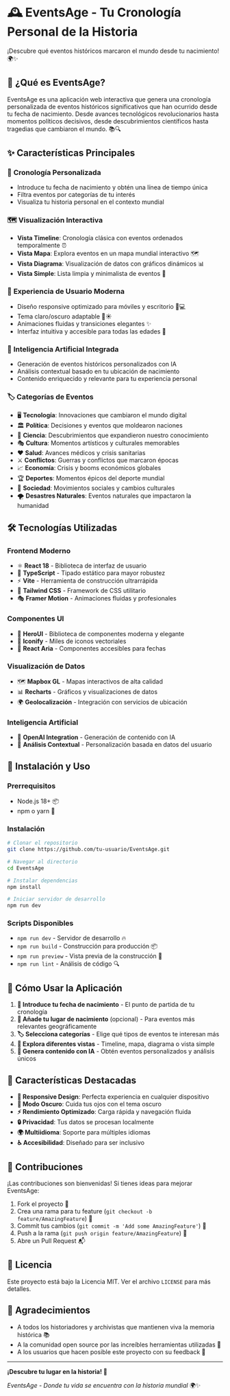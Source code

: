 # 🕰️ EventsAge - Tu Cronología Personal de la Historia

¡Descubre qué eventos históricos marcaron el mundo desde tu nacimiento! 🌍✨

## 📖 ¿Qué es EventsAge?

EventsAge es una aplicación web interactiva que genera una cronología personalizada de eventos históricos significativos que han ocurrido desde tu fecha de nacimiento. Desde avances tecnológicos revolucionarios hasta momentos políticos decisivos, desde descubrimientos científicos hasta tragedias que cambiaron el mundo. 📚🔍

## ✨ Características Principales

### 🎯 **Cronología Personalizada**
- Introduce tu fecha de nacimiento y obtén una línea de tiempo única
- Filtra eventos por categorías de tu interés
- Visualiza tu historia personal en el contexto mundial

### 🗺️ **Visualización Interactiva**
- **Vista Timeline**: Cronología clásica con eventos ordenados temporalmente ⏰
- **Vista Mapa**: Explora eventos en un mapa mundial interactivo 🗺️
- **Vista Diagrama**: Visualización de datos con gráficos dinámicos 📊
- **Vista Simple**: Lista limpia y minimalista de eventos 📝

### 🎨 **Experiencia de Usuario Moderna**
- Diseño responsive optimizado para móviles y escritorio 📱💻
- Tema claro/oscuro adaptable 🌙☀️
- Animaciones fluidas y transiciones elegantes ✨
- Interfaz intuitiva y accesible para todas las edades 👥

### 🤖 **Inteligencia Artificial Integrada**
- Generación de eventos históricos personalizados con IA
- Análisis contextual basado en tu ubicación de nacimiento
- Contenido enriquecido y relevante para tu experiencia personal

### 🏷️ **Categorías de Eventos**
- 🖥️ **Tecnología**: Innovaciones que cambiaron el mundo digital
- 🏛️ **Política**: Decisiones y eventos que moldearon naciones
- 🧪 **Ciencia**: Descubrimientos que expandieron nuestro conocimiento
- 🎭 **Cultura**: Momentos artísticos y culturales memorables
- ❤️ **Salud**: Avances médicos y crisis sanitarias
- ⚔️ **Conflictos**: Guerras y conflictos que marcaron épocas
- 📈 **Economía**: Crisis y booms económicos globales
- 🏆 **Deportes**: Momentos épicos del deporte mundial
- 👥 **Sociedad**: Movimientos sociales y cambios culturales
- 🌪️ **Desastres Naturales**: Eventos naturales que impactaron la humanidad

## 🛠️ Tecnologías Utilizadas

### Frontend Moderno
- ⚛️ **React 18** - Biblioteca de interfaz de usuario
- 🔷 **TypeScript** - Tipado estático para mayor robustez
- ⚡ **Vite** - Herramienta de construcción ultrarrápida
- 🎨 **Tailwind CSS** - Framework de CSS utilitario
- 🎭 **Framer Motion** - Animaciones fluidas y profesionales

### Componentes UI
- 🎯 **HeroUI** - Biblioteca de componentes moderna y elegante
- 🎨 **Iconify** - Miles de iconos vectoriales
- 📅 **React Aria** - Componentes accesibles para fechas

### Visualización de Datos
- 🗺️ **Mapbox GL** - Mapas interactivos de alta calidad
- 📊 **Recharts** - Gráficos y visualizaciones de datos
- 🌍 **Geolocalización** - Integración con servicios de ubicación

### Inteligencia Artificial
- 🤖 **OpenAI Integration** - Generación de contenido con IA
- 🧠 **Análisis Contextual** - Personalización basada en datos del usuario

## 🚀 Instalación y Uso

### Prerrequisitos
- Node.js 18+ 📦
- npm o yarn 🧶

### Instalación
```bash
# Clonar el repositorio
git clone https://github.com/tu-usuario/EventsAge.git

# Navegar al directorio
cd EventsAge

# Instalar dependencias
npm install

# Iniciar servidor de desarrollo
npm run dev
```

### Scripts Disponibles
- `npm run dev` - Servidor de desarrollo 🔥
- `npm run build` - Construcción para producción 📦
- `npm run preview` - Vista previa de la construcción 👀
- `npm run lint` - Análisis de código 🔍

## 🎯 Cómo Usar la Aplicación

1. **📅 Introduce tu fecha de nacimiento** - El punto de partida de tu cronología
2. **📍 Añade tu lugar de nacimiento** (opcional) - Para eventos más relevantes geográficamente
3. **🏷️ Selecciona categorías** - Elige qué tipos de eventos te interesan más
4. **🎨 Explora diferentes vistas** - Timeline, mapa, diagrama o vista simple
5. **🤖 Genera contenido con IA** - Obtén eventos personalizados y análisis únicos

## 🌟 Características Destacadas

- **📱 Responsive Design**: Perfecta experiencia en cualquier dispositivo
- **🌙 Modo Oscuro**: Cuida tus ojos con el tema oscuro
- **⚡ Rendimiento Optimizado**: Carga rápida y navegación fluida
- **🔒 Privacidad**: Tus datos se procesan localmente
- **🌍 Multiidioma**: Soporte para múltiples idiomas
- **♿ Accesibilidad**: Diseñado para ser inclusivo

## 🤝 Contribuciones

¡Las contribuciones son bienvenidas! Si tienes ideas para mejorar EventsAge:

1. Fork el proyecto 🍴
2. Crea una rama para tu feature (`git checkout -b feature/AmazingFeature`) 🌿
3. Commit tus cambios (`git commit -m 'Add some AmazingFeature'`) 💾
4. Push a la rama (`git push origin feature/AmazingFeature`) 🚀
5. Abre un Pull Request 📬

## 📄 Licencia

Este proyecto está bajo la Licencia MIT. Ver el archivo `LICENSE` para más detalles.

## 🙏 Agradecimientos

- A todos los historiadores y archivistas que mantienen viva la memoria histórica 📚
- A la comunidad open source por las increíbles herramientas utilizadas 💝
- A los usuarios que hacen posible este proyecto con su feedback 🌟

---

**¡Descubre tu lugar en la historia! 🌟**

*EventsAge - Donde tu vida se encuentra con la historia mundial* 🌍✨

